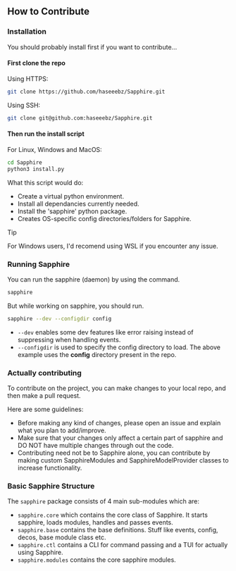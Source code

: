 
## How to Contribute


### Installation

You should probably install first if you want to contribute...

#### First clone the repo

Using HTTPS:
```bash
git clone https://github.com/haseeebz/Sapphire.git
```
Using SSH:
```bash
git clone git@github.com:haseeebz/Sapphire.git
```

#### Then run the install script

For Linux, Windows and MacOS:

```bash
cd Sapphire
python3 install.py
```
What this script would do:
+ Create a virtual python environment.
+ Install all dependancies currently needed.
+ Install the 'sapphire' python package.
+ Creates OS-specific config directories/folders for Sapphire.

> [!TIP]
> For Windows users, I'd recomend using WSL if you encounter any issue.

### Running Sapphire

You can run the sapphire (daemon) by using the command.
```bash
sapphire
```
But while working on sapphire, you should run.
```bash
sapphire --dev --configdir config
```
+ `--dev` enables some dev features like error raising instead of suppressing when handling events.
+ `--configdir` is used to specify the config directory to load. The above example uses the **config** directory present in the repo.


### Actually contributing 

To contribute on the project, you can make changes to your local repo, and then make a pull request.

Here are some guidelines:

+ Before making any kind of changes, please open an issue and explain what you plan to add/improve. 
+ Make sure that your changes only affect a certain part of sapphire and DO NOT have multiple changes through out the code.
+ Contributing need not be to Sapphire alone, you can contribute by making custom SapphireModules and SapphireModelProvider classes to increase functionality.


### Basic Sapphire Structure

The `sapphire` package consists of 4 main sub-modules which are:

+ `sapphire.core` which contains the core class of Sapphire. It starts sapphire, loads modules, handles and passes events.
+ `sapphire.base` contains the base definitions. Stuff like events, config, decos, base module class etc.
+ `sapphire.ctl` contains a CLI for command passing and a TUI for actually using Sapphire.
+ `sapphire.modules` contains the core sapphire modules.